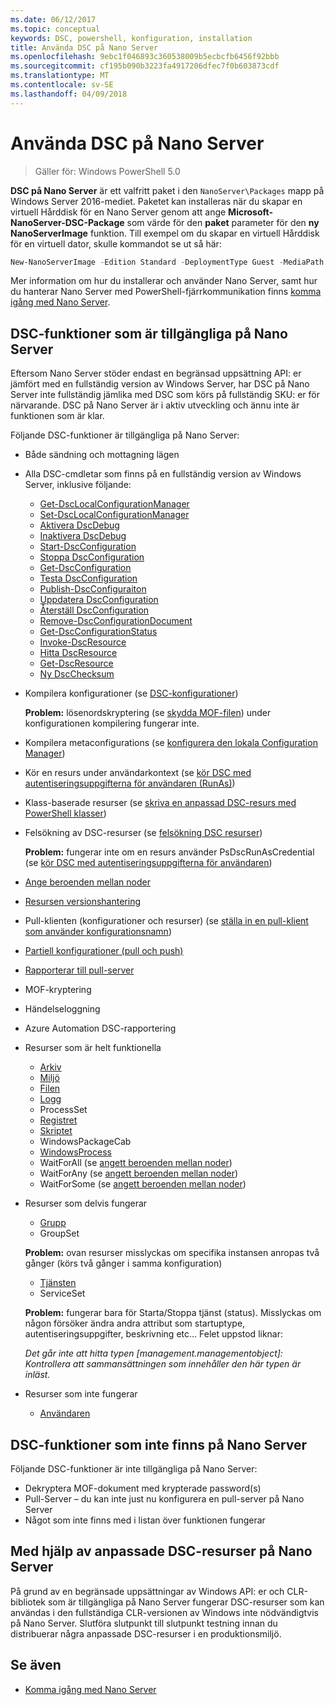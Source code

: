 ```yaml
---
ms.date: 06/12/2017
ms.topic: conceptual
keywords: DSC, powershell, konfiguration, installation
title: Använda DSC på Nano Server
ms.openlocfilehash: 9ebc1f046893c360538009b5ecbcfb6456f92bbb
ms.sourcegitcommit: cf195b090b3223fa4917206dfec7f0b603873cdf
ms.translationtype: MT
ms.contentlocale: sv-SE
ms.lasthandoff: 04/09/2018
---
```

# <a name="using-dsc-on-nano-server"></a>Använda DSC på Nano Server

> Gäller för: Windows PowerShell 5.0

**DSC på Nano Server** är ett valfritt paket i den `NanoServer\Packages` mapp på Windows Server 2016-mediet. Paketet kan installeras när du skapar en virtuell Hårddisk för en Nano Server genom att ange **Microsoft-NanoServer-DSC-Package** som värde för den **paket** parameter för den **ny NanoServerImage**  funktion. Till exempel om du skapar en virtuell Hårddisk för en virtuell dator, skulle kommandot se ut så här:

```powershell
New-NanoServerImage -Edition Standard -DeploymentType Guest -MediaPath f:\ -BasePath .\Base -TargetPath .\Nano1\Nano.vhd -ComputerName Nano1 -Packages Microsoft-NanoServer-DSC-Package
```

Mer information om hur du installerar och använder Nano Server, samt hur du hanterar Nano Server med PowerShell-fjärrkommunikation finns [komma igång med Nano Server](https://technet.microsoft.com/library/mt126167.aspx).


## <a name="dsc-features-available-on-nano-server"></a>DSC-funktioner som är tillgängliga på Nano Server

 Eftersom Nano Server stöder endast en begränsad uppsättning API: er jämfört med en fullständig version av Windows Server, har DSC på Nano Server inte fullständig jämlika med DSC som körs på fullständig SKU: er för närvarande. DSC på Nano Server är i aktiv utveckling och ännu inte är funktionen som är klar.

 Följande DSC-funktioner är tillgängliga på Nano Server:


* Både sändning och mottagning lägen

* Alla DSC-cmdletar som finns på en fullständig version av Windows Server, inklusive följande:
  * [Get-DscLocalConfigurationManager](https://technet.microsoft.com/library/dn407378.aspx)
  * [Set-DscLocalConfigurationManager](https://technet.microsoft.com/library/dn521621.aspx)
  * [Aktivera DscDebug](https://technet.microsoft.com/en-us/library/mt517870.aspx)
  * [Inaktivera DscDebug](https://technet.microsoft.com/en-us/library/mt517872.aspx)
  * [Start-DscConfiguration](https://technet.microsoft.com/en-us/library/dn521623.aspx)
  * [Stoppa DscConfiguration](https://technet.microsoft.com/en-us/library/mt143542.aspx)
  * [Get-DscConfiguration](https://technet.microsoft.com/en-us/library/dn407379.aspx)
  * [Testa DscConfiguration](https://technet.microsoft.com/en-us/library/dn407382.aspx)
  * [Publish-DscConfiguraiton](https://technet.microsoft.com/en-us/library/mt517875.aspx)
  * [Uppdatera DscConfiguration](https://technet.microsoft.com/en-us/library/mt143541.aspx)
  * [Återställ DscConfiguration](https://technet.microsoft.com/en-us/library/dn407383.aspx)
  * [Remove-DscConfigurationDocument](https://technet.microsoft.com/en-us/library/mt143544.aspx)
  * [Get-DscConfigurationStatus](https://technet.microsoft.com/en-us/library/mt517868.aspx)
  * [Invoke-DscResource](https://technet.microsoft.com/en-us/library/mt517869.aspx)
  * [Hitta DscResource](https://technet.microsoft.com/en-us/library/mt517874.aspx)
  * [Get-DscResource](https://technet.microsoft.com/en-us/library/dn521625.aspx)
  * [Ny DscChecksum](https://technet.microsoft.com/en-us/library/dn521622.aspx)

* Kompilera konfigurationer (se [DSC-konfigurationer](configurations.md))

  **Problem:** lösenordskryptering (se [skydda MOF-filen](securemof.md)) under konfigurationen kompilering fungerar inte.

* Kompilera metaconfigurations (se [konfigurera den lokala Configuration Manager](metaConfig.md))

* Kör en resurs under användarkontext (se [kör DSC med autentiseringsuppgifterna för användaren (RunAs)](runAsUser.md))

* Klass-baserade resurser (se [skriva en anpassad DSC-resurs med PowerShell klasser](authoringResourceClass.md))

* Felsökning av DSC-resurser (se [felsökning DSC resurser](debugresource.md))

  **Problem:** fungerar inte om en resurs använder PsDscRunAsCredential (se [kör DSC med autentiseringsuppgifterna för användaren](runAsUser.md))

* [Ange beroenden mellan noder](crossNodeDependencies.md)

* [Resursen versionshantering](sxsResource.md)

* Pull-klienten (konfigurationer och resurser) (se [ställa in en pull-klient som använder konfigurationsnamn](pullClientConfigNames.md))

* [Partiell konfigurationer (pull och push)](partialConfigs.md)

* [Rapporterar till pull-server](reportServer.md)

* MOF-kryptering

* Händelseloggning

* Azure Automation DSC-rapportering

* Resurser som är helt funktionella
  * [Arkiv](archiveResource.md)
  * [Miljö](environmentResource.md)
  * [Filen](fileResource.md)
  * [Logg](logResource.md)
  * ProcessSet
  * [Registret](registryResource.md)
  * [Skriptet](scriptResource.md)
  * WindowsPackageCab
  * [WindowsProcess](windowsProcessResource.md)
  * WaitForAll (se [angett beroenden mellan noder](crossNodeDependencies.md))
  * WaitForAny (se [angett beroenden mellan noder](crossNodeDependencies.md))
  * WaitForSome (se [angett beroenden mellan noder](crossNodeDependencies.md))

* Resurser som delvis fungerar
  * [Grupp](groupResource.md)
  * GroupSet

  **Problem:** ovan resurser misslyckas om specifika instansen anropas två gånger (körs två gånger i samma konfiguration)

  * [Tjänsten](serviceResource.md)
  * ServiceSet

  **Problem:** fungerar bara för Starta/Stoppa tjänst (status). Misslyckas om någon försöker ändra andra attribut som startuptype, autentiseringsuppgifter, beskrivning etc... Felet uppstod liknar:

  *Det går inte att hitta typen [management.managementobject]: Kontrollera att sammansättningen som innehåller den här typen är inläst.*

* Resurser som inte fungerar
  * [Användaren](userResource.md)


## <a name="dsc-features-not-available-on-nano-server"></a>DSC-funktioner som inte finns på Nano Server

Följande DSC-funktioner är inte tillgängliga på Nano Server:

* Dekryptera MOF-dokument med krypterade password(s)
* Pull-Server – du kan inte just nu konfigurera en pull-server på Nano Server
* Något som inte finns med i listan över funktionen fungerar

## <a name="using-custom-dsc-resources-on-nano-server"></a>Med hjälp av anpassade DSC-resurser på Nano Server

På grund av en begränsade uppsättningar av Windows API: er och CLR-bibliotek som är tillgängliga på Nano Server fungerar DSC-resurser som kan användas i den fullständiga CLR-versionen av Windows inte nödvändigtvis på Nano Server.
Slutföra slutpunkt till slutpunkt testning innan du distribuerar några anpassade DSC-resurser i en produktionsmiljö.

## <a name="see-also"></a>Se även
- [Komma igång med Nano Server](https://technet.microsoft.com/library/mt126167.aspx)